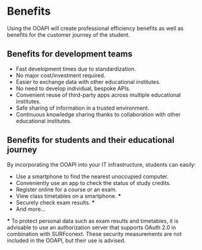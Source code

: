 # Benefits
Using the OOAPI will create professional efficiency benefits as well as benefits for the customer journey of the student.  

## Benefits for development teams
- Fast development times due to standardization.
- No major cost/investment required.
- Easier to exchange data with other educational institutes.
- No need to develop individual, bespoke APIs.
- Convenient reuse of third-party apps across multiple educational institutes.
- Safe sharing of information in a trusted environment.
- Continuous knowledge sharing thanks to collaboration with other educational institutes.

## Benefits for students and their educational journey
By incorporating the OOAPI into your IT infrastructure, students can easily:

- Use a smartphone to find the nearest unoccupied computer.
- Conveniently use an app to check the status of study credits.
- Register online for a course or an exam.
- View class timetables on a smartphone. **\***
- Securely check exam results. **\***
- And more…

**\*** To protect personal data such as exam results and timetables, it is advisable to use an authorization server that supports OAuth 2.0 in combination with SURFconext. These security measurements are not included in the OOAPI, but their use is advised.